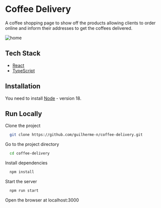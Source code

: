 
# Coffee Delivery

A coffee shopping page to show off the products allowing clients to order online and inform their addresses to get the coffees delivered.

![home](https://user-images.githubusercontent.com/4152946/222923657-8f60a730-b305-4e66-91bb-c0c9c7798d3a.png)

## Tech Stack

- [React](https://reactjs.org)
- [TypeScript](https://www.typescriptlang.org/)
## Installation

You need to install [Node](https://nodejs.org/) - version 18.
    
## Run Locally

Clone the project

```bash
  git clone https://github.com/guilherme-n/coffee-delivery.git
```

Go to the project directory

```bash
  cd coffee-delivery
```

Install dependencies

```bash
  npm install
```

Start the server

```bash
  npm run start
```


Open the browser at localhost:3000
